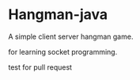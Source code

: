 # Hangman-java
A simple client server hangman game.

for learning socket programming.

test for pull request